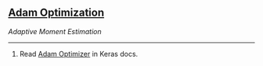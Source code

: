 ## [Adam Optimization](#adam-optimization)
*Adaptive Moment Estimation*

---
1. Read [Adam Optimizer](https://keras.io/optimizers/#adam) in Keras docs.